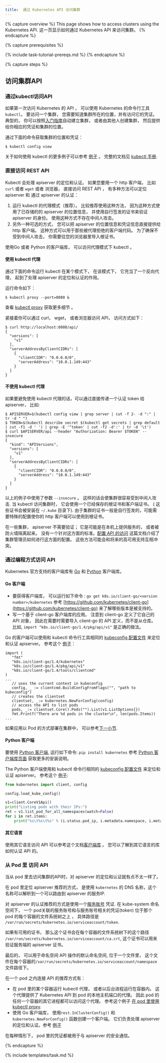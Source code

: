 ```yaml
---
title:  通过 Kubernetes API 访问集群
---
```





{% capture overview %}
This page shows how to access clusters using the Kubernetes API.
这一页显示如何通过 Kubernetes API 来访问集群。
{% endcapture %}

{% capture prerequisites %}

{% include task-tutorial-prereqs.md %}
{% endcapture %}

{% capture steps %}



## 访问集群API
###  通过kubectl访问API
如果第一次访问 Kubernetes 的 API ， 可以使用 Kubernetes 的命令行工具  `kubectl`。
要访问一个集群， 您需要知道集群所在的位置，并有访问它的凭证。 典型的， 你可以按照[入门指南](/docs/getting-started-guides/)自动建立集群， 或者由其他人创建集群， 然后提供给你相应的凭证和集群的位置。

通过下面的命令获取集群的位置和凭证：

```shell
$ kubectl config view
```

关于如何使用 kubectl 的更多例子可以参考 [例子](https://github.com/kubernetes/kubernetes/tree/{{page.githubbranch}}/examples/) 。 完整的文档见 [kubectl 手册](/docs/user-guide/kubectl/index).




### 直接访问 REST API
Kubectl  会处理 apiserver 的定位和认证。 如果您要用一个 http 客户端， 比如 `curl` 或者 `wget`  或者 浏览器，  直接访问 REST API ， 有多种方法可以定位 apiserver 和 通过 apiserver 的认证：

1. 运行 kubectl 的代理模式（推荐）。 比较推荐使用这种方法， 因为这种方式使用了已存储的的 apiserver 的位置信息， 并使用自行签发的证书来验证 apiserver 的身份。 使用这种方式不存在中间人攻击。
2. 另外一种可选的方式，  您可以把 apiserver 的位置信息和凭证信息直接提供给http 客户端。 这种方式可以用于那些被代理拒绝的客户端代码。 为了确保不受到中间人攻击， 你需要往您的浏览器里导入根证书。

使用Go 或者 Python 的客户端库， 可以访问代理模式下 kubectl 。


#### 使用 kubectl 代理

通过下面的命令运行 kubectl 在某个模式下， 在该模式下， 它充当了一个反向代理， 起到了处理 apiserver 的定位和认证的作用。

运行命令如下：

```shell
$ kubectl proxy --port=8080 &
```

查看 [kubectl proxy](/docs/user-guide/kubectl/v1.6/#proxy) 获取更多细节 。

紧接着你可以通过 curl， wget， 或者浏览器访问 API， 访问方式如下：

```shell
$ curl http://localhost:8080/api/
{
  "versions": [
    "v1"
  ],
  "serverAddressByClientCIDRs": [
    {
      "clientCIDR": "0.0.0.0/0",
      "serverAddress": "10.0.1.149:443"
    }
  ]
}
```




#### 不使用 kubectl 代理

如果要避免使用 kubectl 代理的话，可以通过直接传递一个认证 token 给 apiserver， 比如:

``` shell
$ APISERVER=$(kubectl config view | grep server | cut -f 2- -d ":" | tr -d " ")
$ TOKEN=$(kubectl describe secret $(kubectl get secrets | grep default | cut -f1 -d ' ') | grep -E '^token' | cut -f2 -d':' | tr -d '\t')
$ curl $APISERVER/api --header "Authorization: Bearer $TOKEN" --insecure
{
  "kind": "APIVersions",
  "versions": [
    "v1"
  ],
  "serverAddressByClientCIDRs": [
    {
      "clientCIDR": "0.0.0.0/0",
      "serverAddress": "10.0.1.149:443"
    }
  ]
}
```

以上的例子中使用了参数 `--insecure` 。 这样的话会使集群很容易受到中间人攻击.  当 kubectl 访问集群时， 它会使用一个已经保存的根证书和客户端证书。 ( 这些证书会被安装在 `~/.kube` 目录下).  由于集群的证书一般是自行签发的，可能需要特殊的配置使你的 http 客户端可以使用到根证书。

在一些集群，  apiserver  不需要验证； 它是可能是在本机上提供服务的， 或者被防火墙隔离起来。 没有一个针对这方面的标准。[配置 API 的访问](/docs/admin/accessing-the-api) 这篇文档介绍了集群管理员如何进行这方面的配置。
这些方法可能会和将来的高可用支持互相冲突。



### 通过编程方式访问 API
Kubernetes 官方支持的客户端库有 [Go](#go-client) 和  [Python](#python-client)  客户端库。

#### Go 客户端

* 要获得客户端库， 可以运行如下命令 : `go get k8s.io/client-go/<version number>/kubernetes` 参考 [https://github.com/kubernetes/client-go](https://github.com/kubernetes/client-go) 来了解哪些版本是被支持的。
* 写一个基于 client-go 客户端库的应用。 注意到 client-go 定义了它自己的 API 对象， 因此在需要时需要导入 client-go 的 API 定义，而不是从仓库。 比如, `import "k8s.io/client-go/1.4/pkg/api/v1"` 是正确的做法。

Go 的客户端可以使用和 kubectl 命令行工具相同的 [kubeconfig 配置文件](/docs/concepts/cluster-administration/authenticate-across-clusters-kubeconfig/) 来定位和认证 apiserver。 参考这个 [例子](https://git.k8s.io/client-go/examples/out-of-cluster-client-configuration/main.go)：

```golang
import (
   "fmt"
   "k8s.io/client-go/1.4/kubernetes"
   "k8s.io/client-go/1.4/pkg/api/v1"
   "k8s.io/client-go/1.4/tools/clientcmd"
)
...
   // uses the current context in kubeconfig
   config, _ := clientcmd.BuildConfigFromFlags("", "path to kubeconfig")
   // creates the clientset
   clientset, _:= kubernetes.NewForConfig(config)
   // access the API to list pods
   pods, _:= clientset.Core().Pods("").List(v1.ListOptions{})
   fmt.Printf("There are %d pods in the cluster\n", len(pods.Items))
...
```

如果应用以 Pod 的方式部署在集群中， 可以参考[下一小节](#accessing-the-api-from-a-pod).



#### Python 客户端

要使用  [Python 客户端](https://github.com/kubernetes-client/python), 运行如下命令: `pip install kubernetes` 参考 [Python 客户端库页面](https://github.com/kubernetes-client/python) 获取更多的安装说明。

The Python 客户端使用和 kubectl 命令行相同的 [kubeconfig 配置文件](/docs/user-guide/kubeconfig-file)
来定位和认证 apiserver。 参考这个 [例子](https://github.com/kubernetes-client/python/tree/master/examples/example1.py):

```python
from kubernetes import client, config

config.load_kube_config()

v1=client.CoreV1Api()
print("Listing pods with their IPs:")
ret = v1.list_pod_for_all_namespaces(watch=False)
for i in ret.items:
    print("%s\t%s\t%s" % (i.status.pod_ip, i.metadata.namespace, i.metadata.name))
```

#### 其它语言

 使用其它语言访问 API 可以参考这个文档[客户端库](/docs/reference/client-libraries/)  。 您可以了解到其它语言的库如何认证 API 的。




### 从 Pod 里 访问 API

当从 pod 里去访问集群的API时，对 apiserver 的定位和认证就有点不太一样了。

在 pod 里定位 apiserver 推荐的方式， 是使用 `kubernetes` 的 DNS 名称，这个名称可以解析到一个可以路由到 apiserver 的服务IP.

对 apiserver 的认证推荐的方式是使用一个[服务账号](/docs/user-guide/service-accounts) 凭证.  在 kube-system 命名空间下，  一个 pod关联的服务账号和与服务账号相关的凭证(token) 位于那个 pod 的每个容器的文件系统树之上 ， 具体路径是 `/var/run/secrets/kubernetes.io/serviceaccount/token`.

如果有可用的证书， 那么这个证书会在每个容器的文件系统树下的这个路径 `/var/run/secrets/kubernetes.io/serviceaccount/ca.crt`,  这个证书可以用来验证服务端的 apiserver 证书。

最后的， 可以用于命名空间 API 操作的默认命名空间, 位于一个文件里， 这个文件在每个容器的`/var/run/secrets/kubernetes.io/serviceaccount/namespace` 文件路径下。

在一个 pod 之内连接 API 的推荐方式有：

  - 在 pod 里的某个容器运行 kubectl 代理， 或者以后台进程运行在容器内。 这个代理提供了 Kubernetes API 到 pod 的本地主机端口的代理。 因此 pod 的任何一个容器的其它进程都可以访问这个代理。 参考这个例子 [在 pod 里使用 kubectl proxy](https://github.com/kubernetes/kubernetes/tree/{{page.githubbranch}}/examples/kubectl-container/).
  - 使用 Go 客户端库， 使用`rest.InClusterConfig()` 和  `kubernetes.NewForConfig()` 函数创建一个客户端。 它们负责处理 apiserver 的定位和认证。参考 [例子](https://git.k8s.io/client-go/examples/in-cluster-client-configuration/main.go)

在每种情形下， pod 里的凭证都被用于与 apiserver 的安全通信。

{% endcapture %}

{% include templates/task.md %}

